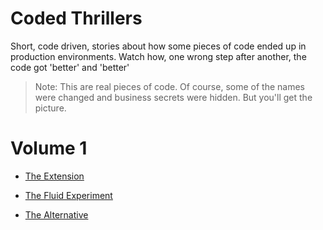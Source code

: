 # Coded Thrillers

Short, code driven, stories about how some pieces of code ended up in production environments. Watch how, one wrong step after another, the code got 'better' and 'better'

> Note: This are real pieces of code. Of course, some of the names were changed and business secrets were hidden. But you'll get the picture.

# Volume 1

- [The Extension](0101theExtension.md)

- [The Fluid Experiment](0102theFluidExperiment.md)

- [The Alternative](0103theAlternative.md)
